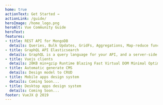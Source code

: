 ```yaml
---
home: true
actionText: Get Started →
actionLink: /guide/
heroImage: /home_logo.png
heroAlt: Vue Community Guide
heroText: 
features:
- title: REST API for MongoDB
  details: Queries, Bulk Updates, GridFs, Aggregations, Map-reduce functions, Replica Sets, Shards, Indexing and many more are accessible via a simple RESTful API. No server-side development is required so you can focus on building your Web or Mobile apps or Enterprise Integration System, as all the database logic is available out of the box.
- title: GraphQL API Elasticsearch
  details: GraphQL is a query language for your API, and a server-side runtime for executing queries by using a type system you define for your data. GraphQL isn't tied to any specific database or storage engine and is instead backed by your existing code and data.
- title: Vuejs clients
  details: 20KB min+gzip Runtime Blazing Fast Virtual DOM Minimal Optimization Efforts
- title: Automatic generate CMS
  details: Design model to CRUD
- title: Mobile apps design system
  details: Coming Soon...
- title: Desktop apps design system
  details: Coming Soon...
footer: VueJX @ 2019
---
```

<home-logo></home-logo>